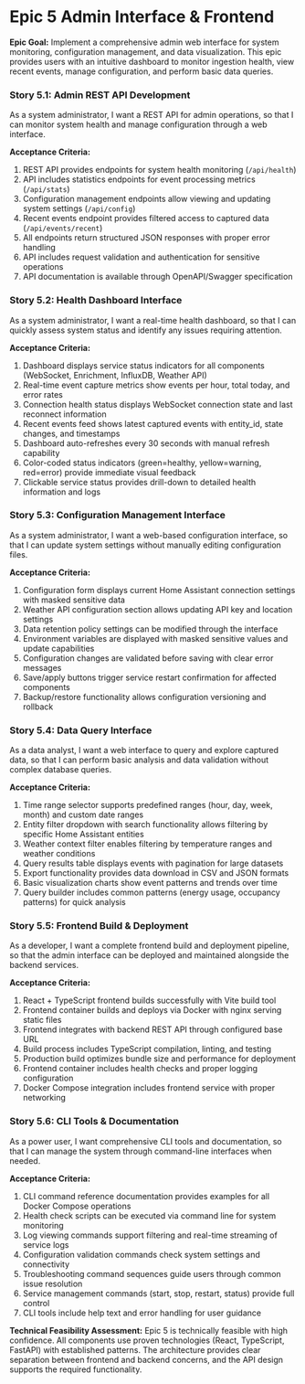 # Epic 5 Admin Interface & Frontend

**Epic Goal:**
Implement a comprehensive admin web interface for system monitoring, configuration management, and data visualization. This epic provides users with an intuitive dashboard to monitor ingestion health, view recent events, manage configuration, and perform basic data queries.

### Story 5.1: Admin REST API Development

As a system administrator,
I want a REST API for admin operations,
so that I can monitor system health and manage configuration through a web interface.

**Acceptance Criteria:**
1. REST API provides endpoints for system health monitoring (`/api/health`)
2. API includes statistics endpoints for event processing metrics (`/api/stats`)
3. Configuration management endpoints allow viewing and updating system settings (`/api/config`)
4. Recent events endpoint provides filtered access to captured data (`/api/events/recent`)
5. All endpoints return structured JSON responses with proper error handling
6. API includes request validation and authentication for sensitive operations
7. API documentation is available through OpenAPI/Swagger specification

### Story 5.2: Health Dashboard Interface

As a system administrator,
I want a real-time health dashboard,
so that I can quickly assess system status and identify any issues requiring attention.

**Acceptance Criteria:**
1. Dashboard displays service status indicators for all components (WebSocket, Enrichment, InfluxDB, Weather API)
2. Real-time event capture metrics show events per hour, total today, and error rates
3. Connection health status displays WebSocket connection state and last reconnect information
4. Recent events feed shows latest captured events with entity_id, state changes, and timestamps
5. Dashboard auto-refreshes every 30 seconds with manual refresh capability
6. Color-coded status indicators (green=healthy, yellow=warning, red=error) provide immediate visual feedback
7. Clickable service status provides drill-down to detailed health information and logs

### Story 5.3: Configuration Management Interface

As a system administrator,
I want a web-based configuration interface,
so that I can update system settings without manually editing configuration files.

**Acceptance Criteria:**
1. Configuration form displays current Home Assistant connection settings with masked sensitive data
2. Weather API configuration section allows updating API key and location settings
3. Data retention policy settings can be modified through the interface
4. Environment variables are displayed with masked sensitive values and update capabilities
5. Configuration changes are validated before saving with clear error messages
6. Save/apply buttons trigger service restart confirmation for affected components
7. Backup/restore functionality allows configuration versioning and rollback

### Story 5.4: Data Query Interface

As a data analyst,
I want a web interface to query and explore captured data,
so that I can perform basic analysis and data validation without complex database queries.

**Acceptance Criteria:**
1. Time range selector supports predefined ranges (hour, day, week, month) and custom date ranges
2. Entity filter dropdown with search functionality allows filtering by specific Home Assistant entities
3. Weather context filter enables filtering by temperature ranges and weather conditions
4. Query results table displays events with pagination for large datasets
5. Export functionality provides data download in CSV and JSON formats
6. Basic visualization charts show event patterns and trends over time
7. Query builder includes common patterns (energy usage, occupancy patterns) for quick analysis

### Story 5.5: Frontend Build & Deployment

As a developer,
I want a complete frontend build and deployment pipeline,
so that the admin interface can be deployed and maintained alongside the backend services.

**Acceptance Criteria:**
1. React + TypeScript frontend builds successfully with Vite build tool
2. Frontend container builds and deploys via Docker with nginx serving static files
3. Frontend integrates with backend REST API through configured base URL
4. Build process includes TypeScript compilation, linting, and testing
5. Production build optimizes bundle size and performance for deployment
6. Frontend container includes health checks and proper logging configuration
7. Docker Compose integration includes frontend service with proper networking

### Story 5.6: CLI Tools & Documentation

As a power user,
I want comprehensive CLI tools and documentation,
so that I can manage the system through command-line interfaces when needed.

**Acceptance Criteria:**
1. CLI command reference documentation provides examples for all Docker Compose operations
2. Health check scripts can be executed via command line for system monitoring
3. Log viewing commands support filtering and real-time streaming of service logs
4. Configuration validation commands check system settings and connectivity
5. Troubleshooting command sequences guide users through common issue resolution
6. Service management commands (start, stop, restart, status) provide full control
7. CLI tools include help text and error handling for user guidance

**Technical Feasibility Assessment:**
Epic 5 is technically feasible with high confidence. All components use proven technologies (React, TypeScript, FastAPI) with established patterns. The architecture provides clear separation between frontend and backend concerns, and the API design supports the required functionality.
